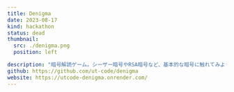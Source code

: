 ```yaml
---
title: Denigma
date: 2023-08-17
kind: hackathon
status: dead
thumbnail:
  src: ./denigma.png
  position: left

description: "暗号解読ゲーム。シーザー暗号やRSA暗号など、基本的な暗号に触れてみよう！"
github: https://github.com/ut-code/denigma
website: https://utcode-denigma.onrender.com/
---
```

